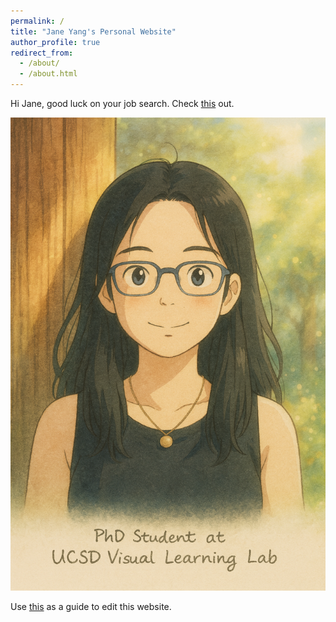 ```yaml
---
permalink: /
title: "Jane Yang's Personal Website"
author_profile: true
redirect_from: 
  - /about/
  - /about.html
---
```


Hi Jane, good luck on your job search. Check [this](https://cat-bounce.com/) out.

![Jane Cartoon](/images/jane.png) 

Use [this](archive-layout-with-content) as a guide to edit this website.